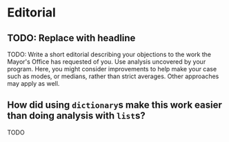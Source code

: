 # Editorial

## TODO: Replace with headline

TODO: Write a short editorial describing your objections to the work the Mayor's Office has requested of you. Use analysis uncovered by your program. Here, you might consider improvements to help make your case such as modes, or medians, rather than strict averages. Other approaches may apply as well.

## How did using `dictionary`s make this work easier than doing analysis with `list`s?

TODO